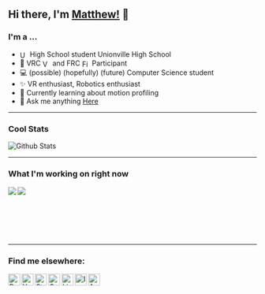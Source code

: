 ## Hi there, I'm [Matthew!](https://www.matthewl.xyz) 👋

### I'm a ...
- <img align="center" alt="UHS" height = "16px" src = "https://raw.githubusercontent.com/Weezity/Weezity/master/Unionville.png">  High School student Unionville High School
- 🔌 VRC <img align="center" alt="Vex Robotics" height = "16px" src = "https://raw.githubusercontent.com/Ynng/Ynng/master/vex.png"> and FRC <img align="center" alt="First Robotics" height = "16px" src = "https://raw.githubusercontent.com/Ynng/Ynng/master/first.jpg"> Participant
- 💻 (possible) (hopefully) (future) Computer Science student
- ✨ VR enthusiast, Robotics enthusiast
- 📓 Currently learning about motion profiling
- 💬 Ask me anything [Here](https://github.com/Ynng/Ynng/issues)

----

### Cool Stats

![Github Stats](https://github-readme-stats.vercel.app/api?username=Ynng&count_private=true&theme=dark)

----

### What I'm working on right now

<a href="https://github.com/psarahdactyl/libigl-vr-viewer-version">
  <img align="left" src="https://github-readme-stats.vercel.app/api/pin/?username=psarahdactyl&repo=libigl-vr-viewer-version&theme=dark" />
</a>
<a href="https://github.com/Ynng/NetEase-Cloud-Music-DiscordRPC">
  <img align="left" src="https://github-readme-stats.vercel.app/api/pin/?username=Ynng&repo=NetEase-Cloud-Music-DiscordRPC&theme=dark" />
</a>


<br/>
<br/>
<br/>
<br/>
<br/>
<br/>

----

### Find me elsewhere:
[<img align="left" alt="DMOJ Link" height = "24px" src = "https://raw.githubusercontent.com/Ynng/Ynng/master/dmoj.png">](https://dmoj.ca/user/Ynng11626)
[<img align="left" alt="Youtube Link" height = "24px" src = "https://raw.githubusercontent.com/Ynng/Ynng/master/youtube.png">](https://www.youtube.com/channel/UC5qAOjtSdCkPEy1BUM78ruw?view_as=subscriber)
[<img align="left" alt="Steam Link" height = "24px" src = "https://raw.githubusercontent.com/Ynng/Ynng/master/steam.png">](https://steamcommunity.com/id/Ynnnng/)
[<img align="left" alt="Gmail" height = "24px" src = "https://raw.githubusercontent.com/Ynng/Ynng/master/gmail.png">](mailto:kh.kevinhuang.03@gmail.com)
[<img align="left" alt="LinkedIn Link" height = "24px" src = "https://raw.githubusercontent.com/Ynng/Ynng/master/linkedin.png">](https://www.linkedin.com/in/kevin-huang-b67b9817a/)
[<img align="left" alt="Instagram Link" height = "24px" src = "https://raw.githubusercontent.com/Ynng/Ynng/master/instagram.png">](https://www.instagram.com/_ynng_/)
[<img align="left" alt="Anilist Link" height = "24px" src = "https://raw.githubusercontent.com/Ynng/Ynng/master/anilist.png">](https://anilist.co/user/Ynng/)
